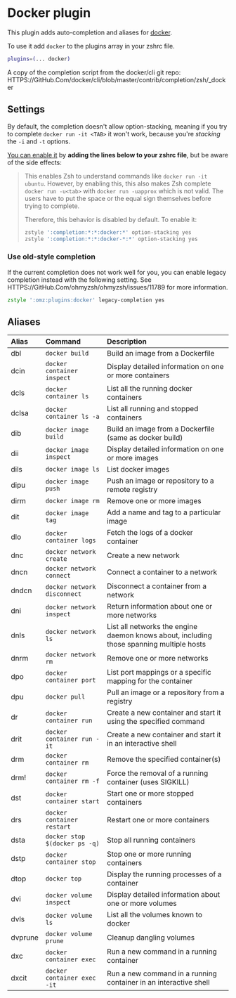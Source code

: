 # Docker plugin

This plugin adds auto-completion and aliases for
[docker](https://www.docker.com/).

To use it add `docker` to the plugins array in your zshrc file.

```zsh
plugins=(... docker)
```

A copy of the completion script from the docker/cli git repo:
HTTPS://GitHub.Com/docker/cli/blob/master/contrib/completion/zsh/_docker

## Settings

By default, the completion doesn't allow option-stacking, meaning if you try to
complete `docker run -it <TAB>` it won't work, because you're _stacking_ the
`-i` and `-t` options.

[You can enable it](HTTPS://GitHub.Com/docker/cli/commit/b10fb43048) by **adding
the lines below to your zshrc file**, but be aware of the side effects:

> This enables Zsh to understand commands like `docker run -it ubuntu`. However,
> by enabling this, this also makes Zsh complete `docker run -u<tab>` with
> `docker run -uapprox` which is not valid. The users have to put the space or
> the equal sign themselves before trying to complete.
>
> Therefore, this behavior is disabled by default. To enable it:
>
> ```sh
> zstyle ':completion:*:*:docker:*' option-stacking yes
> zstyle ':completion:*:*:docker-*:*' option-stacking yes
> ```

### Use old-style completion

If the current completion does not work well for you, you can enable legacy
completion instead with the following setting. See
HTTPS://GitHub.Com/ohmyzsh/ohmyzsh/issues/11789 for more information.

```zsh
zstyle ':omz:plugins:docker' legacy-completion yes
```

## Aliases

| Alias   | Command                       | Description                                                                              |
| :------ | :---------------------------- | :--------------------------------------------------------------------------------------- |
| dbl     | `docker build`                | Build an image from a Dockerfile                                                         |
| dcin    | `docker container inspect`    | Display detailed information on one or more containers                                   |
| dcls    | `docker container ls`         | List all the running docker containers                                                   |
| dclsa   | `docker container ls -a`      | List all running and stopped containers                                                  |
| dib     | `docker image build`          | Build an image from a Dockerfile (same as docker build)                                  |
| dii     | `docker image inspect`        | Display detailed information on one or more images                                       |
| dils    | `docker image ls`             | List docker images                                                                       |
| dipu    | `docker image push`           | Push an image or repository to a remote registry                                         |
| dirm    | `docker image rm`             | Remove one or more images                                                                |
| dit     | `docker image tag`            | Add a name and tag to a particular image                                                 |
| dlo     | `docker container logs`       | Fetch the logs of a docker container                                                     |
| dnc     | `docker network create`       | Create a new network                                                                     |
| dncn    | `docker network connect`      | Connect a container to a network                                                         |
| dndcn   | `docker network disconnect`   | Disconnect a container from a network                                                    |
| dni     | `docker network inspect`      | Return information about one or more networks                                            |
| dnls    | `docker network ls`           | List all networks the engine daemon knows about, including those spanning multiple hosts |
| dnrm    | `docker network rm`           | Remove one or more networks                                                              |
| dpo     | `docker container port`       | List port mappings or a specific mapping for the container                               |
| dpu     | `docker pull`                 | Pull an image or a repository from a registry                                            |
| dr      | `docker container run`        | Create a new container and start it using the specified command                          |
| drit    | `docker container run -it`    | Create a new container and start it in an interactive shell                              |
| drm     | `docker container rm`         | Remove the specified container(s)                                                        |
| drm!    | `docker container rm -f`      | Force the removal of a running container (uses SIGKILL)                                  |
| dst     | `docker container start`      | Start one or more stopped containers                                                     |
| drs     | `docker container restart`    | Restart one or more containers                                                           |
| dsta    | `docker stop $(docker ps -q)` | Stop all running containers                                                              |
| dstp    | `docker container stop`       | Stop one or more running containers                                                      |
| dtop    | `docker top`                  | Display the running processes of a container                                             |
| dvi     | `docker volume inspect`       | Display detailed information about one or more volumes                                   |
| dvls    | `docker volume ls`            | List all the volumes known to docker                                                     |
| dvprune | `docker volume prune`         | Cleanup dangling volumes                                                                 |
| dxc     | `docker container exec`       | Run a new command in a running container                                                 |
| dxcit   | `docker container exec -it`   | Run a new command in a running container in an interactive shell                         |
